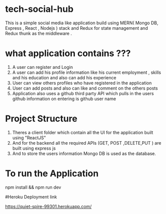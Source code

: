 # tech-social-hub

This is a simple social media like application build using MERN( Mongo DB, Express , React , Nodejs ) stack and Redux for state management and Redux thunk as the middleware . 

# what application contains ???
1. A user can register and Login 
2. A user can add his profile information like his current employment , skills and his education and also can add his experience
3. User can view others profiles who have registered in the application
4. User can add posts and also can like and comment on the others posts
5. Application also uses a github third party API which pulls in the users github information on entering is github user name

# Project Structure
1. Theres a client folder which contain all the UI for the application built using "ReactJS"
2. And for the backend all the required APIs (GET, POST ,DELETE,PUT ) are built using express js 
3. And to store the users information Mongo DB is used as the database.


# To run  the Application

npm install && npm run dev

#Heroku Deployment link

 https://quiet-spire-99301.herokuapp.com/
